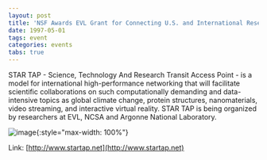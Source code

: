 ```yaml
---
layout: post
title: 'NSF Awards EVL Grant for Connecting U.S. and International Research Networks'
date: 1997-05-01
tags: event
categories: events
tabs: true
---
```


STAR TAP - Science, Technology And Research Transit Access Point - is a model for international high-performance networking that will facilitate scientific collaborations on such computationally demanding and data-intensive topics as global climate change, protein structures, nanomaterials, video streaming, and interactive virtual reality. STAR TAP is being organized by researchers at EVL, NCSA and Argonne National Laboratory.

![image](https://www.evl.uic.edu/output/originals/startap.jpg-srcw.jpg){:style="max-width: 100%"}


Link: [http://www.startap.net](http://www.startap.net)
